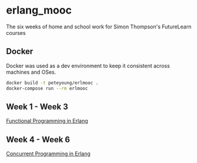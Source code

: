 erlang_mooc
========

The six weeks of home and school work for Simon Thompson's FutureLearn courses

Docker
--------------
Docker was used as a dev environment to keep it consistent across machines and OSes.

```bash
docker build -t peteyoung/erlmooc .
docker-compose run --rm erlmooc
```

Week 1 - Week 3
---------
[Functional Programming in Erlang](https://www.futurelearn.com/courses/functional-programming-erlang/)

Week 4 - Week 6
---------
[Concurrent Programming in Erlang](https://www.futurelearn.com/courses/concurrent-programming-erlang/)
